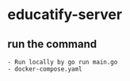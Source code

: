 # educatify-server


## run the command 
    - Run locally by go run main.go
    - docker-compose.yaml 

